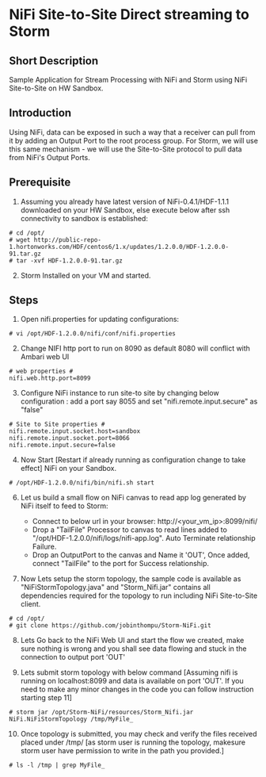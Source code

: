 # NiFi Site-to-Site Direct streaming to Storm 


## Short Description

Sample Application for Stream Processing with NiFi and Storm using NiFi Site-to-Site on HW Sandbox.

## Introduction

Using NiFi, data can be exposed in such a way that a receiver can pull from it by adding an Output Port to the root process group. 
For Storm, we will use this same mechanism - we will use the Site-to-Site protocol to pull data from NiFi's Output Ports.

## Prerequisite

1) Assuming you already have latest version of NiFi-0.4.1/HDF-1.1.1 downloaded on your HW Sandbox, else execute below after ssh connectivity to sandbox is established:

```
# cd /opt/
# wget http://public-repo-1.hortonworks.com/HDF/centos6/1.x/updates/1.2.0.0/HDF-1.2.0.0-91.tar.gz
# tar -xvf HDF-1.2.0.0-91.tar.gz
```
2) Storm Installed on your VM and started.

## Steps

1) Open nifi.properties for updating configurations:

```
# vi /opt/HDF-1.2.0.0/nifi/conf/nifi.properties
```

2) Change NIFI http port to run on 8090 as default 8080 will conflict with Ambari web UI

```
# web properties #
nifi.web.http.port=8099
```

3) Configure NiFi instance to run site-to site by changing below configuration : add a port say 8055 and set "nifi.remote.input.secure" as "false"

```
# Site to Site properties #
nifi.remote.input.socket.host=sandbox
nifi.remote.input.socket.port=8066
nifi.remote.input.secure=false
```

4) Now Start [Restart if already running as configuration change to take effect] NiFi on your Sandbox.

```
# /opt/HDF-1.2.0.0/nifi/bin/nifi.sh start
```

6) Let us build a small flow on NiFi canvas to read app log generated by NiFi itself to feed to Storm:
	* Connect to below url in your browser: http://<your_vm_ip>:8099/nifi/
	* Drop a  "TailFile" Processor to canvas to read lines added to "/opt/HDF-1.2.0.0/nifi/logs/nifi-app.log". Auto Terminate relationship Failure. 
	* Drop an OutputPort to the canvas and Name it 'OUT', Once added, connect "TailFile" to the port for Success relationship.

7) Now Lets setup the storm topology, the sample code is available as "NiFiStormTopology.java" and "Storm_Nifi.jar" contains all dependencies required for the topology to run including NiFi Site-to-Site client.

```
# cd /opt/
# git clone https://github.com/jobinthompu/Storm-NiFi.git
```

8) Lets Go back to the NiFi Web UI and start the flow we created, make sure nothing is wrong and you shall see data flowing and stuck in the connection to output port 'OUT'

9) Lets submit storm topology with below command [Assuming nifi is running on localhost:8099 and data is available on port 'OUT'. If you need to make any minor changes in the code  you can follow instruction starting step 11]

```
# storm jar /opt/Storm-NiFi/resources/Storm_Nifi.jar NiFi.NiFiStormTopology /tmp/MyFile_
```

10) Once topology is submitted, you may check and verify the files received placed under /tmp/ [as storm user is running the topology, makesure storm user have permission to write in the path you provided.]

```
# ls -l /tmp | grep MyFile_
```

